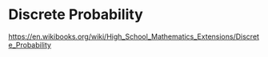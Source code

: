# Discrete Probability

https://en.wikibooks.org/wiki/High_School_Mathematics_Extensions/Discrete_Probability